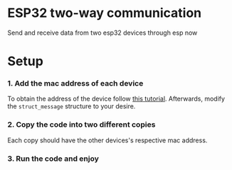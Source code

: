 
# ESP32 two-way communication

Send and receive data from two esp32 devices through esp now
# Setup
### 1. Add the mac address of each device
To obtain the address of the device follow [this tutorial](https://randomnerdtutorials.com/get-change-esp32-esp8266-mac-address-arduino/). Afterwards, modify the `struct_message` structure to your desire.
### 2. Copy the code into two different copies
Each copy should have the other devices's respective mac address.
### 3. Run the code and enjoy

